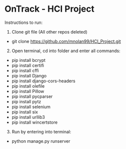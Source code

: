 # OnTrack - HCI Project

Instructions to run:

1. Clone git file (All other repos deleted)
* git clone https://github.com/mnolan99/HCI_Project.git

2. Open terminal, cd into folder and enter all commands:
* pip install bcrypt
* pip install certifi
* pip install cffi
* pip install Django
* pip install django-cors-headers
* pip install olefile
* pip install Pillow
* pip install pycparser
* pip install pytz
* pip install selenium
* pip install six
* pip install urllib3
* pip install wincertstore

3. Run by entering into terminal:
* python manage.py runserver
